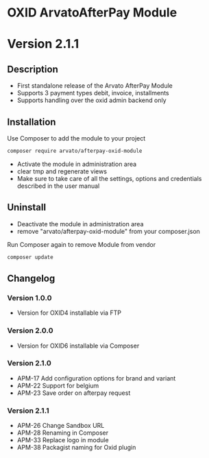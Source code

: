 # OXID ArvatoAfterPay Module

# Version 2.1.1

## Description

 * First standalone release of the Arvato AfterPay Module
 * Supports 3 payment types debit, invoice, installments
 * Supports handling over the oxid admin backend only

## Installation

Use Composer to add the module to your project
```bash
composer require arvato/afterpay-oxid-module
```

 * Activate the module in administration area
 * clear tmp and regenerate views
 * Make sure to take care of all the settings, options and credentials described in the user manual

## Uninstall

 * Deactivate the module in administration area
 * remove "arvato/afterpay-oxid-module" from your composer.json

Run Composer again to remove Module from vendor
```bash
composer update
```

## Changelog

### Version 1.0.0

* Version for OXID4 installable via FTP

### Version 2.0.0

* Version for OXID6 installable via Composer

### Version 2.1.0

* APM-17 Add configuration options for brand and variant
* APM-22 Support for belgium
* APM-23 Save order on afterpay request

### Version 2.1.1

* APM-26 Change Sandbox URL
* APM-28 Renaming in Composer
* APM-33 Replace logo in module
* APM-38 Packagist naming for Oxid plugin
